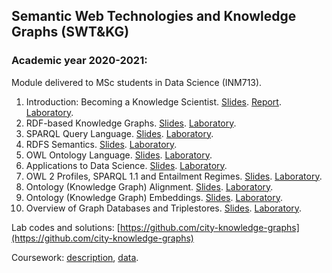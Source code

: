 ## Semantic Web Technologies and Knowledge Graphs (SWT&KG)

### Academic year 2020-2021: 

Module delivered to MSc students in Data Science (INM713).

1. Introduction: Becoming a Knowledge Scientist. [Slides](https://github.com/turing-knowledge-graphs/teaching/blob/main/city/2020-2021/INM713_Introduction_Knowledge_Scientist_slides.pdf). [Report](https://github.com/turing-knowledge-graphs/teaching/blob/main/city/2020-2021/INM713_Introduction_Knowledge_Scientist.pdf). [Laboratory](https://github.com/turing-knowledge-graphs/teaching/blob/main/city/2020-2021/INM713_Lab_Session1.pdf).
2. RDF-based Knowledge Graphs. [Slides](https://github.com/turing-knowledge-graphs/teaching/blob/main/city/2020-2021/INM713_RDF_Knowledge_Graphs.pdf). [Laboratory](https://github.com/turing-knowledge-graphs/teaching/blob/main/city/2020-2021/INM713_Lab_Session2.pdf).
3. SPARQL Query Language. [Slides](https://github.com/turing-knowledge-graphs/teaching/blob/main/city/2020-2021/INM713_SPARQL1.0.pdf). [Laboratory](https://github.com/turing-knowledge-graphs/teaching/blob/main/city/2020-2021/INM713_Lab_Session3.pdf).
4. RDFS Semantics. [Slides](https://github.com/turing-knowledge-graphs/teaching/blob/main/city/2020-2021/INM713_RDFS_Semantics.pdf). [Laboratory](https://github.com/turing-knowledge-graphs/teaching/blob/main/city/2020-2021/INM713_Lab_Session4.pdf).
5. OWL Ontology Language. [Slides](https://github.com/turing-knowledge-graphs/teaching/blob/main/city/2020-2021/INM713_OWL_Language.pdf). [Laboratory](https://github.com/turing-knowledge-graphs/teaching/blob/main/city/2020-2021/INM713_Lab_Session5.pdf).
6. Applications to Data Science. [Slides](https://github.com/turing-knowledge-graphs/teaching/blob/main/city/2020-2021/INM713_CSV_to_KG.pdf). [Laboratory](https://github.com/turing-knowledge-graphs/teaching/blob/main/city/2020-2021/INM713_Lab_Session6.pdf).
7. OWL 2 Profiles, SPARQL 1.1 and Entailment Regimes. [Slides](https://github.com/turing-knowledge-graphs/teaching/blob/main/city/2020-2021/INM713_OWL2Profiles_SPARQL1.1.pdf). [Laboratory](https://github.com/turing-knowledge-graphs/teaching/blob/main/city/2020-2021/INM713_Lab_Session7.pdf).
8. Ontology (Knowledge Graph) Alignment. [Slides](https://github.com/turing-knowledge-graphs/teaching/blob/main/city/2020-2021/INM713_Ontology_Alignment.pdf). [Laboratory](https://github.com/turing-knowledge-graphs/teaching/blob/main/city/2020-2021/INM713_Lab_Session8.pdf).
9. Ontology (Knowledge Graph) Embeddings. [Slides](https://github.com/turing-knowledge-graphs/teaching/blob/main/city/2020-2021/INM713_Ontology_Embeddings.pdf). [Laboratory](https://github.com/turing-knowledge-graphs/teaching/blob/main/city/2020-2021/INM713_Lab_Session9.pdf).
10. Overview of Graph Databases and Triplestores. [Slides](https://github.com/turing-knowledge-graphs/teaching/blob/main/city/2020-2021/INM713_Overview_Graph_Databases.pdf). [Laboratory](https://github.com/turing-knowledge-graphs/teaching/blob/main/city/2020-2021/INM713_Lab_Session10.pdf).

Lab codes and solutions: [https://github.com/city-knowledge-graphs](https://github.com/city-knowledge-graphs)

Coursework: [description](https://github.com/turing-knowledge-graphs/teaching/blob/main/city/2020-2021/INM713_Coursework.pdf), [data](https://github.com/turing-knowledge-graphs/teaching/blob/main/city/2020-2021/INM713_coursework_data_pizza_8358_1_reduced.csv).
